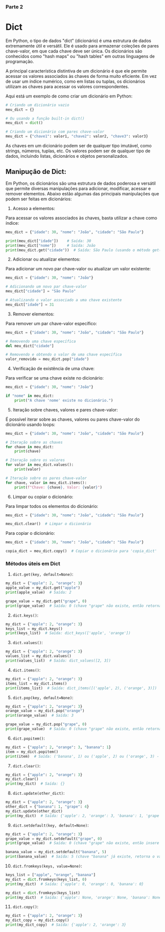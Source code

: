 ### Parte 2

# Dict

Em Python, o tipo de dados "dict" (dicionário) é uma estrutura de dados extremamente útil e versátil. Ele é usado para armazenar coleções de pares chave-valor, em que cada chave deve ser única. Os dicionários são conhecidos como "hash maps" ou "hash tables" em outras linguagens de programação.

A principal característica distintiva de um dicionário é que ele permite acessar os valores associados às chaves de forma muito eficiente. Em vez de usar um índice numérico, como em listas ou tuplas, os dicionários utilizam as chaves para acessar os valores correspondentes.

Aqui está um exemplo de como criar um dicionário em Python:

```python
# Criando um dicionário vazio
meu_dict = {}

# Ou usando a função built-in dict()
meu_dict = dict()

# Criando um dicionário com pares chave-valor
meu_dict = {"chave1": valor1, "chave2": valor2, "chave3": valor3}
```

As chaves em um dicionário podem ser de qualquer tipo imutável, como strings, números, tuplas, etc. Os valores podem ser de qualquer tipo de dados, incluindo listas, dicionários e objetos personalizados.

## Manipução de Dict:

Em Python, os dicionários são uma estrutura de dados poderosa e versátil que permite diversas manipulações para adicionar, modificar, acessar e remover elementos. Abaixo estão algumas das principais manipulações que podem ser feitas em dicionários:

1. Acesso a elementos:

Para acessar os valores associados às chaves, basta utilizar a chave como índice:

```python
meu_dict = {"idade": 30, "nome": "João", "cidade": "São Paulo"}

print(meu_dict["idade"])    # Saída: 30
print(meu_dict["nome"])     # Saída: João
print(meu_dict.get("cidade"))  # Saída: São Paulo (usando o método get())
```

2. Adicionar ou atualizar elementos:

Para adicionar um novo par chave-valor ou atualizar um valor existente:

```python
meu_dict = {"idade": 30, "nome": "João"}

# Adicionando um novo par chave-valor
meu_dict["cidade"] = "São Paulo"

# Atualizando o valor associado a uma chave existente
meu_dict["idade"] = 31
```

3. Remover elementos:

Para remover um par chave-valor específico:

```python
meu_dict = {"idade": 30, "nome": "João", "cidade": "São Paulo"}

# Removendo uma chave específica
del meu_dict["cidade"]

# Removendo e obtendo o valor de uma chave específica
valor_removido = meu_dict.pop("idade")
```

4. Verificação de existência de uma chave:

Para verificar se uma chave existe no dicionário:

```python
meu_dict = {"idade": 30, "nome": "João"}

if "nome" in meu_dict:
    print("A chave 'nome' existe no dicionário.")
```

5. Iteração sobre chaves, valores e pares chave-valor:

É possível iterar sobre as chaves, valores ou pares chave-valor do dicionário usando loops:

```python
meu_dict = {"idade": 30, "nome": "João", "cidade": "São Paulo"}

# Iteração sobre as chaves
for chave in meu_dict:
    print(chave)

# Iteração sobre os valores
for valor in meu_dict.values():
    print(valor)

# Iteração sobre os pares chave-valor
for chave, valor in meu_dict.items():
    print(f"Chave: {chave}, Valor: {valor}")
```

6. Limpar ou copiar o dicionário:

Para limpar todos os elementos do dicionário:

```python
meu_dict = {"idade": 30, "nome": "João", "cidade": "São Paulo"}

meu_dict.clear()  # Limpar o dicionário
```

Para copiar o dicionário:

```python
meu_dict = {"idade": 30, "nome": "João", "cidade": "São Paulo"}

copia_dict = meu_dict.copy()  # Copiar o dicionário para 'copia_dict'
```

### Métodos úteis em Dict

1. `dict.get(key, default=None)`:

```python
my_dict = {"apple": 2, "orange": 3}
apple_value = my_dict.get("apple")
print(apple_value)  # Saída: 2

grape_value = my_dict.get("grape", 0)
print(grape_value)  # Saída: 0 (chave "grape" não existe, então retorna o valor padrão 0)
```

2. `dict.keys()`:

```python
my_dict = {"apple": 2, "orange": 3}
keys_list = my_dict.keys()
print(keys_list)  # Saída: dict_keys(['apple', 'orange'])
```

3. `dict.values()`:

```python
my_dict = {"apple": 2, "orange": 3}
values_list = my_dict.values()
print(values_list)  # Saída: dict_values([2, 3])
```

4. `dict.items()`:

```python
my_dict = {"apple": 2, "orange": 3}
items_list = my_dict.items()
print(items_list)  # Saída: dict_items([('apple', 2), ('orange', 3)])
```

5. `dict.pop(key, default=None)`:

```python
my_dict = {"apple": 2, "orange": 3}
orange_value = my_dict.pop("orange")
print(orange_value)  # Saída: 3

grape_value = my_dict.pop("grape", 0)
print(grape_value)  # Saída: 0 (chave "grape" não existe, então retorna o valor padrão 0)
```

6. `dict.popitem()`:

```python
my_dict = {"apple": 2, "orange": 3, "banana": 1}
item = my_dict.popitem()
print(item)  # Saída: ('banana', 1) ou ('apple', 2) ou ('orange', 3) - um par aleatório é retornado e removido do dicionário
```

7. `dict.clear()`:

```python
my_dict = {"apple": 2, "orange": 3}
my_dict.clear()
print(my_dict)  # Saída: {}
```

8. `dict.update(other_dict)`:

```python
my_dict = {"apple": 2, "orange": 3}
other_dict = {"banana": 1, "grape": 4}
my_dict.update(other_dict)
print(my_dict)  # Saída: {'apple': 2, 'orange': 3, 'banana': 1, 'grape': 4}
```

9. `dict.setdefault(key, default=None)`:

```python
my_dict = {"apple": 2, "orange": 3}
grape_value = my_dict.setdefault("grape", 0)
print(grape_value)  # Saída: 0 (chave "grape" não existe, então insere a chave com o valor padrão 0)

banana_value = my_dict.setdefault("banana", 5)
print(banana_value)  # Saída: 5 (chave "banana" já existe, retorna o valor existente 5)
```

10. `dict.fromkeys(keys, value=None)`:

```python
keys_list = ["apple", "orange", "banana"]
my_dict = dict.fromkeys(keys_list, 0)
print(my_dict)  # Saída: {'apple': 0, 'orange': 0, 'banana': 0}

my_dict = dict.fromkeys(keys_list)
print(my_dict)  # Saída: {'apple': None, 'orange': None, 'banana': None}
```

11. `dict.copy()`:

```python
my_dict = {"apple": 2, "orange": 3}
my_dict_copy = my_dict.copy()
print(my_dict_copy)  # Saída: {'apple': 2, 'orange': 3}
```
